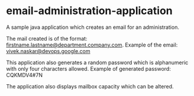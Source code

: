 # email-administration-application
A sample java application which creates an email for an administration.

The mail created is of the format: firstname.lastname@department.company.com. Example of the email: vivek.naskar@devops.google.com

This application also generates a random password which is alphanumeric with only four characters allowed. Example of generated password: CQKMDV4#7N

The application also displays mailbox capacity which can be altered.
